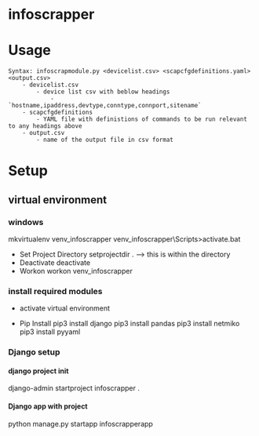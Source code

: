 # infoscrapper

# Usage
    Syntax: infoscrapmodule.py <devicelist.csv> <scapcfgdefinitions.yaml> <output.csv>
        - devicelist.csv
            - device list csv with beblow headings
                -   `hostname,ipaddress,devtype,conntype,connport,sitename`
        - scapcfgdefinitions
            - YAML file with definistions of commands to be run relevant to any headings above
        - output.csv
            - name of the output file in csv format
        


# Setup


## virtual environment
### windows

mkvirtualenv venv_infoscrapper
venv_infoscrapper\Scripts>activate.bat

* Set Project Directory
	setprojectdir . --> this is within the directory
* Deactivate
	deactivate
* Workon
	workon venv_infoscrapper

### install required modules
* activate virtual environment

* Pip Install
	pip3 install django
    pip3 install pandas
    pip3 install netmiko
    pip3 install pyyaml

### Django setup

#### django project init
django-admin startproject infoscrapper .

#### Django app with project

python manage.py startapp infoscrapperapp
